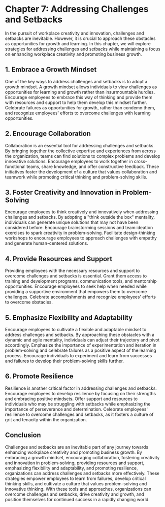 Chapter 7: Addressing Challenges and Setbacks
=============================================

In the pursuit of workplace creativity and innovation, challenges and setbacks are inevitable. However, it is crucial to approach these obstacles as opportunities for growth and learning. In this chapter, we will explore strategies for addressing challenges and setbacks while maintaining a focus on enhancing workplace creativity and promoting business growth.

**1. Embrace a Growth Mindset**
-------------------------------

One of the key ways to address challenges and setbacks is to adopt a growth mindset. A growth mindset allows individuals to view challenges as opportunities for learning and growth rather than insurmountable hurdles. Encourage employees to embrace this way of thinking and provide them with resources and support to help them develop this mindset further. Celebrate failures as opportunities for growth, rather than condemn them, and recognize employees' efforts to overcome challenges with learning opportunities.

**2. Encourage Collaboration**
------------------------------

Collaboration is an essential tool for addressing challenges and setbacks. By bringing together the collective expertise and experiences from across the organization, teams can find solutions to complex problems and develop innovative solutions. Encourage employees to work together in cross-functional teams, share knowledge, and offer constructive feedback. These initiatives foster the development of a culture that values collaboration and teamwork while promoting critical thinking and problem-solving skills.

**3. Foster Creativity and Innovation in Problem-Solving**
----------------------------------------------------------

Encourage employees to think creatively and innovatively when addressing challenges and setbacks. By adopting a "think outside the box" mentality, individuals can generate unique solutions that may not have been considered before. Encourage brainstorming sessions and team ideation exercises to spark creativity in problem-solving. Facilitate design-thinking workshops to encourage employees to approach challenges with empathy and generate human-centered solutions.

**4. Provide Resources and Support**
------------------------------------

Providing employees with the necessary resources and support to overcome challenges and setbacks is essential. Grant them access to training and development programs, communication tools, and mentorship opportunities. Encourage employees to seek help when needed while providing a supportive environment that empowers them to overcome challenges. Celebrate accomplishments and recognize employees' efforts to overcome obstacles.

**5. Emphasize Flexibility and Adaptability**
---------------------------------------------

Encourage employees to cultivate a flexible and adaptable mindset to address challenges and setbacks. By approaching these obstacles with a dynamic and agile mentality, individuals can adjust their trajectory and pivot accordingly. Emphasize the importance of experimentation and iteration in problem-solving and celebrate failures as a positive aspect of the learning process. Encourage individuals to experiment and learn from successes and failures to develop their problem-solving skills further.

**6. Promote Resilience**
-------------------------

Resilience is another critical factor in addressing challenges and setbacks. Encourage employees to develop resilience by focusing on their strengths and embracing positive mindsets. Offer support and resources to individuals who may be struggling with setbacks while emphasizing the importance of perseverance and determination. Celebrate employees' resilience to overcome challenges and setbacks, as it fosters a culture of grit and tenacity within the organization.

**Conclusion**
--------------

Challenges and setbacks are an inevitable part of any journey towards enhancing workplace creativity and promoting business growth. By embracing a growth mindset, encouraging collaboration, fostering creativity and innovation in problem-solving, providing resources and support, emphasizing flexibility and adaptability, and promoting resilience, organizations can address challenges and setbacks more effectively. These strategies empower employees to learn from failures, develop critical thinking skills, and cultivate a culture that values problem-solving and innovative thinking. With these tools and approaches, organizations can overcome challenges and setbacks, drive creativity and growth, and position themselves for continued success in a rapidly changing world.

